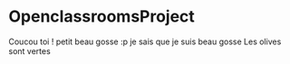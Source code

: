 # OpenclassroomsProject
Coucou toi ! petit beau gosse :p
je sais que je suis beau gosse 
Les olives sont vertes